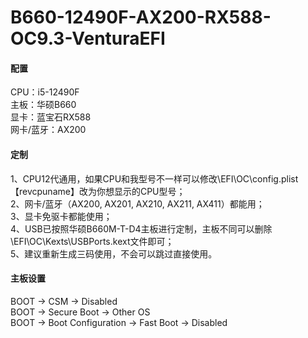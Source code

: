 # B660-12490F-AX200-RX588-OC9.3-VenturaEFI

#### 配置
CPU：i5-12490F  
主板：华硕B660  
显卡：蓝宝石RX588  
网卡/蓝牙：AX200  

#### 定制
1、CPU12代通用，如果CPU和我型号不一样可以修改\EFI\OC\config.plist 【revcpuname】改为你想显示的CPU型号；  
2、网卡/蓝牙（AX200, AX201, AX210, AX211, AX411）都能用；  
3、显卡免驱卡都能使用；  
4、USB已按照华硕B660M-T-D4主板进行定制，主板不同可以删除\EFI\OC\Kexts\USBPorts.kext文件即可；  
5、建议重新生成三码使用，不会可以跳过直接使用。  

#### 主板设置
BOOT -> CSM -> Disabled  
BOOT -> Secure Boot -> Other OS  
BOOT -> Boot Configuration -> Fast Boot -> Disabled  